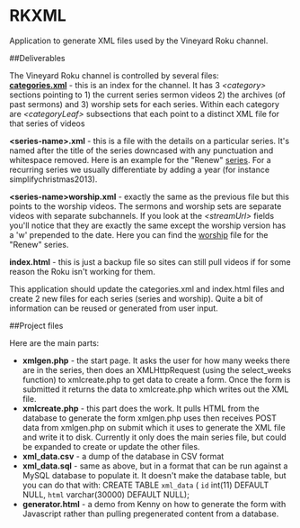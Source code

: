 RKXML
=====

Application to generate XML files used by the Vineyard Roku channel.

##Deliverables

The Vineyard Roku channel is controlled by several files:  
**[categories.xml][categories]** - this is an index for the channel. It has 3 *&lt;category>* sections pointing to 1) the current series sermon videos 2) the archives (of past sermons) and 3) worship sets for each series. Within each category are *&lt;categoryLeaf>* subsections that each point to a distinct XML file for that series of videos

**&lt;series-name>.xml** - this is a file with the details on a particular series. It's named after the title of the series downcased with any punctuation and whitespace removed. Here is an example for the "Renew" [series]. For a recurring series we usually differentiate by adding a year (for instance simplifychristmas2013).

**&lt;series-name>worship.xml** - exactly the same as the previous file but this points to the worship videos. The sermons and worship sets are separate videos with separate subchannels. If you look at the *&lt;streamUrl>* fields you'll notice that they are exactly the same except the worship version has a 'w' prepended to the date. Here you can find the [worship] file for the "Renew" series.

**index.html** - this is just a backup file so sites can still pull videos if for some reason the Roku isn't working for them.

[categories]: http://vineyardcincinnati.com/roku/categories.xml
[series]: http://vineyardcincinnati.com/roku/renew.xml
[worship]: http://vineyardcincinnati.com/roku/renewworship.xml

This application should update the categories.xml and index.html files and create 2 new files for each series (series and worship).
Quite a bit of information can be reused or generated from user input.

##Project files

Here are the main parts:
* **xmlgen.php** - the start page. It asks the user for how many weeks there are in the series, then does an XMLHttpRequest (using the select\_weeks function) to xmlcreate.php to get data to create a form. Once the form is submitted it returns the data to xmlcreate.php which writes out the XML file.
* **xmlcreate.php** - this part does the work. It pulls HTML from the database to generate the form xmlgen.php uses then receives POST data from xmlgen.php on submit which it uses to generate the XML file and write it to disk. Currently it only does the main series file, but could be expanded to create or update the other files.
* **xml_data.csv** - a dump of the database in CSV format
* **xml_data.sql** - same as above, but in a format that can be run against a MySQL database to populate it. It doesn't make the database table, but you can do that with: CREATE TABLE `xml_data` ( `id` int(11) DEFAULT NULL, `html` varchar(30000) DEFAULT NULL);
* **generator.html** - a demo from Kenny on how to generate the form with Javascript rather than pulling pregenerated content from a database.

